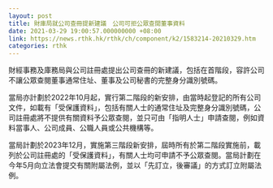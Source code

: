 ```yaml
---
layout: post
title: 財庫局就公司查冊提新建議　公司可拒公眾查閱董事資料
date: 2021-03-29 19:00:57.000000000 +08:00
link: https://news.rthk.hk/rthk/ch/component/k2/1583214-20210329.htm
categories: rthk
---
```


財經事務及庫務局與公司註冊處提出公司查冊的新建議，包括在首階段，容許公司不讓公眾查閱董事通常住址、董事及公司秘書的完整身分識別號碼。

當局亦計劃於2022年10月起，實行第二階段的新安排，由當時起登記的所有公司文件，如載有「受保護資料」，包括有關人士的通常住址及完整身分識別號碼，公司註冊處將不提供有關資料予公眾查閱，並只可由「指明人士」申請查閱，例如資料當事人、公司成員、公職人員或公共機構等。

當局計劃於2023年12月，實施第三階段新安排，屆時所有於第二階段實施前，載列於公司註冊處的「受保護資料」，有關人士均可申請不予公眾查閱。當局計劃在今年5月向立法會提交有關附屬法例，並以「先訂立，後審議」的方式訂立附屬法例。
